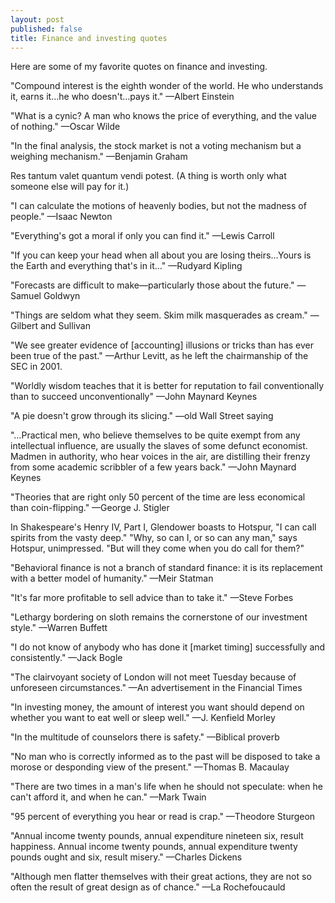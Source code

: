 ```yaml
---
layout: post
published: false
title: Finance and investing quotes
---
```

Here are some of my favorite quotes on finance and investing.

"Compound interest is the eighth wonder of the world. He who understands it, earns it…he who doesn't…pays it." —Albert Einstein

"What is a cynic? A man who knows the price of everything, and the value of nothing." —Oscar Wilde

"In the final analysis, the stock market is not a voting mechanism but a weighing mechanism." —Benjamin Graham

Res tantum valet quantum vendi potest. (A thing is worth only what someone else will pay for it.)

"I can calculate the motions of heavenly bodies, but not the madness of people." —Isaac Newton

"Everything's got a moral if only you can find it." —Lewis Carroll

"If you can keep your head when all about you are losing theirs…Yours is the Earth and everything that's in it…" —Rudyard Kipling

"Forecasts are difficult to make—particularly those about the future." —Samuel Goldwyn

"Things are seldom what they seem. Skim milk masquerades as cream." —Gilbert and Sullivan

"We see greater evidence of [accounting] illusions or tricks than has ever been true of the past." —Arthur Levitt, as he left the chairmanship of the SEC in 2001.

"Worldly wisdom teaches that it is better for reputation to fail conventionally than to succeed unconventionally" —John Maynard Keynes

"A pie doesn't grow through its slicing." —old Wall Street saying

"…Practical men, who believe themselves to be quite exempt from any intellectual influence, are usually the slaves of some defunct economist. Madmen in authority, who hear voices in the air, are distilling their frenzy from some academic scribbler of a few years back." —John Maynard Keynes

"Theories that are right only 50 percent of the time are less economical than coin-flipping." —George J. Stigler

In Shakespeare's Henry IV, Part I, Glendower boasts to Hotspur, "I can call spirits from the vasty deep." "Why, so can I, or so can any man," says Hotspur, unimpressed. "But will they come when you do call for them?"

"Behavioral finance is not a branch of standard finance: it is its replacement with a better model of humanity." —Meir Statman

"It's far more profitable to sell advice than to take it." —Steve Forbes

"Lethargy bordering on sloth remains the cornerstone of our investment style." —Warren Buffett

"I do not know of anybody who has done it [market timing] successfully and consistently." —Jack Bogle

"The clairvoyant society of London will not meet Tuesday because of unforeseen circumstances." —An advertisement in the Financial Times

"In investing money, the amount of interest you want should depend on whether you want to eat well or sleep well." —J. Kenfield Morley

"In the multitude of counselors there is safety." —Biblical proverb

"No man who is correctly informed as to the past will be disposed to take a morose or desponding view of the present." —Thomas B. Macaulay

"There are two times in a man's life when he should not speculate: when he can't afford it, and when he can." —Mark Twain

"95 percent of everything you hear or read is crap." —Theodore Sturgeon

"Annual income twenty pounds, annual expenditure nineteen six, result happiness. Annual income twenty pounds, annual expenditure twenty pounds ought and six, result misery." —Charles Dickens

"Although men flatter themselves with their great actions, they are not so often the result of great design as of chance."  —La Rochefoucauld

